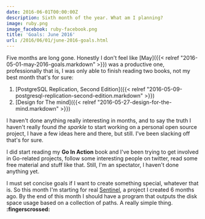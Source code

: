```yaml
---
date: 2016-06-01T00:00:00Z
description: Sixth month of the year. What am I planning?
image: ruby.png
image_facebook: ruby-facebook.png
title: 'Goals: June 2016'
url: /2016/06/01/june-2016-goals.html
---
```


Five months are long gone. Honestly I don't feel like [May]({{< relref "2016-05-01-may-2016-goals.markdown" >}}) was a productive one, professionally that is, I was only able to finish reading two books, not my best month that's for sure:

1. [PostgreSQL Replication, Second Edition]({{< relref "2016-05-09-postgresql-replication-second-edition.markdown" >}})
1. [Design for The mind]({{< relref "2016-05-27-design-for-the-mind.markdown" >}})

I haven't done anything really interesting in months, and to say the truth I haven't really found _the sparkle_ to start working on a personal open source project, I have a few ideas here and there, but still. I've been slacking off that's for sure.

I did start reading my **Go In Action** book and I've been trying to get involved in Go-related projects, follow some interesting people on twitter, read some free material and stuff like that. Still, I'm an spectator, I haven't done anything yet.

I must set concise goals if I want to create something special, whatever that is. So this month I'm starting for real [Sentinel](https://github.com/mariocarrion/sentinel), a project I created 6 months ago. By the end of this month I should have a program that outputs the disk space usage based on a collection of paths. A really simple thing. **:fingerscrossed:**
